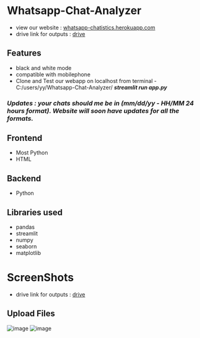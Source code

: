 # Whatsapp-Chat-Analyzer
- view our website : [whatsapp-chatistics.herokuapp.com](whatsapp-chatistics.herokuapp.com)
- drive link for outputs : [drive](https://drive.google.com/drive/folders/1pXZbYyjdLZ1p4izgnhv-2aHPRM_WOZpP?usp=sharing)


## Features
- black and white mode
- compatible with mobilephone
- Clone and Test our webapp on localhost from terminal -  C:/users/yy/Whatsapp-Chat-Analyzer/ ***streamlit run app.py***

### *Updates : your chats should me be in (mm/dd/yy - HH/MM 24 hours format). Website will soon have updates for all the formats.* 

## **Frontend** 
- Most Python
- HTML
## **Backend**  
- Python

## Libraries used
- pandas
- streamlit
- numpy
- seaborn
- matplotlib


# ScreenShots
- drive link for outputs : [drive](https://drive.google.com/drive/folders/1pXZbYyjdLZ1p4izgnhv-2aHPRM_WOZpP?usp=sharing)


## Upload Files
![image](https://user-images.githubusercontent.com/77486237/162791848-17b5d6e4-204d-457b-b891-0033ccd325a1.png)
![image](https://user-images.githubusercontent.com/77486237/162799920-05521951-6315-4ec5-a01c-4c39d6542020.png)











